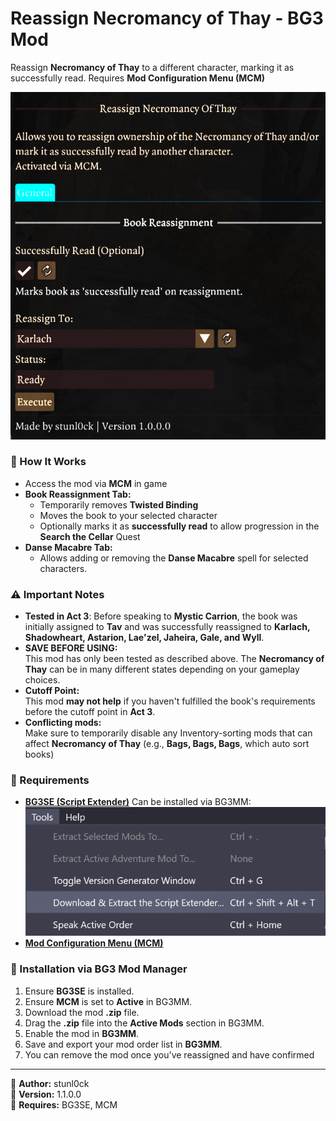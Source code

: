 # Reassign Necromancy of Thay - BG3 Mod

Reassign **Necromancy of Thay** to a different character, marking it as successfully read. Requires **Mod Configuration Menu (MCM)**

![alt text](Screenshots/{F155EC3A-98AC-4C9B-B3FC-A3EE3BA0004F}.png)

### 🔄 How It Works  
- Access the mod via **MCM** in game
- **Book Reassignment Tab:**
    - Temporarily removes **Twisted Binding**  
    - Moves the book to your selected character  
    - Optionally marks it as **successfully read** to allow progression in the **Search the Cellar** Quest
- **Danse Macabre Tab:**
    - Allows adding or removing the **Danse Macabre** spell for selected characters.

### ⚠️ Important Notes
- **Tested in Act 3**:
  Before speaking to **Mystic Carrion**, the book was initially assigned to **Tav** and was successfully reassigned to **Karlach, Shadowheart, Astarion, Lae'zel, Jaheira, Gale, and Wyll**.
- **SAVE BEFORE USING:**  
  This mod has only been tested as described above. The **Necromancy of Thay** can be in many different states depending on your gameplay choices.
- **Cutoff Point:**  
  This mod **may not help** if you haven't fulfilled the book's requirements before the cutoff point in **Act 3**.
- **Conflicting mods:**  
  Make sure to temporarily disable any Inventory-sorting mods that can affect **Necromancy of Thay** (e.g., **Bags, Bags, Bags**, which auto sort books)

### 💾 Requirements
- **[BG3SE (Script Extender)](https://github.com/Norbyte/bg3se/releases/)**
  Can be installed via BG3MM:
  ![BG3SE Installation](Screenshots/{CF4D0B0F-C11A-4553-95AE-478B3796F9E8}.png)  
- **[Mod Configuration Menu (MCM)](https://www.nexusmods.com/baldursgate3/mods/9162)**  

### 📖 Installation via BG3 Mod Manager  
1. Ensure **BG3SE** is installed.
2. Ensure **MCM** is set to **Active** in BG3MM.  
3. Download the mod **.zip** file.  
4. Drag the **.zip** file into the **Active Mods** section in BG3MM.  
5. Enable the mod in **BG3MM**.
6. Save and export your mod order list in **BG3MM**. 
7. You can remove the mod once you've reassigned and have confirmed

---

🔹 **Author:** stunl0ck  
🔹 **Version:** 1.1.0.0  
🔹 **Requires:** BG3SE, MCM  
